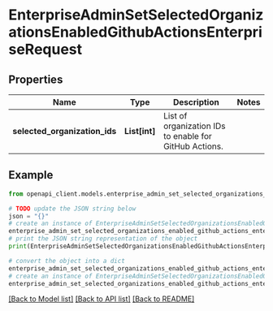 # EnterpriseAdminSetSelectedOrganizationsEnabledGithubActionsEnterpriseRequest


## Properties

Name | Type | Description | Notes
------------ | ------------- | ------------- | -------------
**selected_organization_ids** | **List[int]** | List of organization IDs to enable for GitHub Actions. | 

## Example

```python
from openapi_client.models.enterprise_admin_set_selected_organizations_enabled_github_actions_enterprise_request import EnterpriseAdminSetSelectedOrganizationsEnabledGithubActionsEnterpriseRequest

# TODO update the JSON string below
json = "{}"
# create an instance of EnterpriseAdminSetSelectedOrganizationsEnabledGithubActionsEnterpriseRequest from a JSON string
enterprise_admin_set_selected_organizations_enabled_github_actions_enterprise_request_instance = EnterpriseAdminSetSelectedOrganizationsEnabledGithubActionsEnterpriseRequest.from_json(json)
# print the JSON string representation of the object
print(EnterpriseAdminSetSelectedOrganizationsEnabledGithubActionsEnterpriseRequest.to_json())

# convert the object into a dict
enterprise_admin_set_selected_organizations_enabled_github_actions_enterprise_request_dict = enterprise_admin_set_selected_organizations_enabled_github_actions_enterprise_request_instance.to_dict()
# create an instance of EnterpriseAdminSetSelectedOrganizationsEnabledGithubActionsEnterpriseRequest from a dict
enterprise_admin_set_selected_organizations_enabled_github_actions_enterprise_request_from_dict = EnterpriseAdminSetSelectedOrganizationsEnabledGithubActionsEnterpriseRequest.from_dict(enterprise_admin_set_selected_organizations_enabled_github_actions_enterprise_request_dict)
```
[[Back to Model list]](../README.md#documentation-for-models) [[Back to API list]](../README.md#documentation-for-api-endpoints) [[Back to README]](../README.md)


